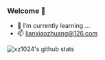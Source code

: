 ### Welcome 👋

<!--
**xz1024/xz1024** is a ✨ _special_ ✨ repository because its `README.md` (this file) appears on your GitHub profile.

Here are some ideas to get you started:

- 🔭 I’m currently working on ...
- 🌱 I’m currently learning ...
- 👯 I’m looking to collaborate on ...
- 🤔 I’m looking for help with ...
- 💬 Ask me about ...
- 📫 How to reach me: ...
- 😄 Pronouns: ...
- ⚡ Fun fact: ...
-->
- 🌱 I’m currently learning ...
- 📫 lianxiaozhuang@126.com

 ![xz1024's github stats](https://github-readme-stats.vercel.app/api?username=xz1024) 
